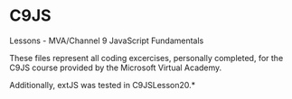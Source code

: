 # C9JS
Lessons - MVA/Channel 9 JavaScript Fundamentals

These files represent all coding excercises, personally completed, for the C9JS course provided by the Microsoft Virtual Academy.

Additionally, extJS was tested in C9JSLesson20.*


